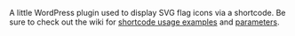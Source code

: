 A little WordPress plugin used to display SVG flag icons via a shortcode. Be sure to check out the wiki for <a href="https://github.com/wpexplorer/wpex-svg-flag-icons/wiki/Shortcode-Examples">shortcode usage examples</a> and <a href="https://github.com/wpexplorer/wpex-svg-flag-icons/wiki/Shortcode-Parameters">parameters</a>.